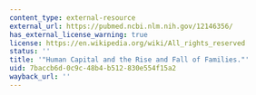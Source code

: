 ```yaml
---
content_type: external-resource
external_url: https://pubmed.ncbi.nlm.nih.gov/12146356/
has_external_license_warning: true
license: https://en.wikipedia.org/wiki/All_rights_reserved
status: ''
title: '"Human Capital and the Rise and Fall of Families."'
uid: 7baccb6d-0c9c-48b4-b512-830e554f15a2
wayback_url: ''
---
```

